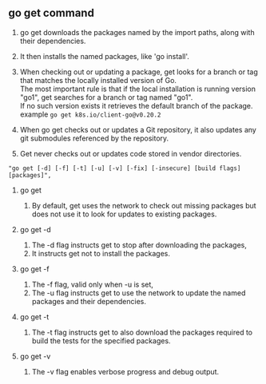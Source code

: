 ## go get command
1. go get downloads the packages named by the import paths, along with their dependencies.
1. It then installs the named packages, like 'go install'.
1. When checking out or updating a package, get looks for a branch or tag that matches the locally installed version of Go.    
   The most important rule is that if the local installation is running version "go1", get searches for a branch or tag named "go1".  
   If no such version exists it retrieves the default branch of the package.   
   example `go get k8s.io/client-go@v0.20.2`

1. When go get checks out or updates a Git repository, it also updates any git submodules referenced by the repository.
1. Get never checks out or updates code stored in vendor directories.


`"go get [-d] [-f] [-t] [-u] [-v] [-fix] [-insecure] [build flags] [packages]",`

1. go get
    1. By default, get uses the network to check out missing packages but does not use it to look for updates to existing packages.

1. go get -d
    1. The -d flag instructs get to stop after downloading the packages,
    1. It instructs get not to install the packages.

1. go get -f
    1. The -f flag, valid only when -u is set,
    1. The -u flag instructs get to use the network to update the named packages and their dependencies.

1. go get -t
    1. The -t flag instructs get to also download the packages required to build the tests for the specified packages.

1. go get -v
    1. The -v flag enables verbose progress and debug output.  
    